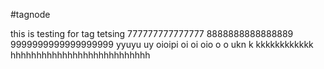 #tagnode

this is testing for tag tetsing 777777777777777 8888888888888889 9999999999999999999
yyuyu uy             oioipi oi oi oio  o o  ukn k  kkkkkkkkkkkk
hhhhhhhhhhhhhhhhhhhhhhhhhhh
